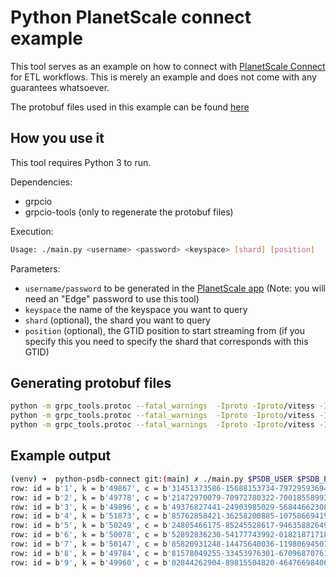 # Python PlanetScale connect example

This tool serves as an example on how to connect with [PlanetScale Connect](https://planetscale.com/docs/concepts/planetscale-connect) for ETL workflows.
This is merely an example and does not come with any guarantees whatsoever.

The protobuf files used in this example can be found [here](https://buf.build/planetscale)

## How you use it

This tool requires Python 3 to run.

Dependencies:
- grpcio
- grpcio-tools (only to regenerate the protobuf files)

Execution:

```bash
Usage: ./main.py <username> <password> <keyspace> [shard] [position]
```

Parameters:
- `username/password` to be generated in the [PlanetScale app](https://app.planetscale.com) (Note: you will need an "Edge" password to use this tool)
- `keyspace` the name of the keyspace you want to query
- `shard` (optional), the shard you want to query
- `position` (optional), the GTID position to start streaming from (if you specify this you need to specify the shard that corresponds with this GTID)

## Generating protobuf files

```bash
python -m grpc_tools.protoc --fatal_warnings  -Iproto -Iproto/vitess -Iproto/google/protobuf --python_out=. --grpc_python_out=. --pyi_out=. proto/google/protobuf/*.proto
python -m grpc_tools.protoc --fatal_warnings  -Iproto -Iproto/vitess -Iproto/google/protobuf --python_out=. --grpc_python_out=. --pyi_out=. proto/vitess/*.proto 
python -m grpc_tools.protoc --fatal_warnings  -Iproto -Iproto/vitess -Iproto/google/protobuf --python_out=. --grpc_python_out=. --pyi_out=. proto/psdbconnect/*.proto  
```

## Example output
```bash
(venv) ➜  python-psdb-connect git:(main) ✗ ./main.py $PSDB_USER $PSDB_PASS mcrauwel-test
row: id = b'1', k = b'49867', c = b'31451373586-15688153734-79729593694-96509299839-83724898275-86711833539-78981337422-35049690573-51724173961-87474696253'
row: id = b'2', k = b'49778', c = b'21472970079-70972780322-70018558993-71769650003-09270326047-32417012031-10768856803-14235120402-93989080412-18690312264'
row: id = b'3', k = b'49896', c = b'49376827441-24903985029-56844662308-79012577859-40518387141-60588419212-24399130405-42612257832-29494881732-71506024440'
row: id = b'4', k = b'51873', c = b'85762858421-36258200885-10758669419-44272723583-12529521893-95630803635-53907705724-07005352902-43001596772-53048338959'
row: id = b'5', k = b'50249', c = b'24805466175-85245528617-94635882649-46305216925-28637832581-03224489581-68883711727-95491561683-91969681472-12022277774'
row: id = b'6', k = b'50078', c = b'52892836230-54177743992-01821871718-48412537487-30066596248-87215430797-00375777469-64498831720-58542556455-90784765418'
row: id = b'7', k = b'50147', c = b'85820931248-14475640036-11980694501-86588543167-31029306229-09626867980-90685354565-02350460358-25863585366-53793794448'
row: id = b'8', k = b'49784', c = b'81578049255-33453976301-67096870761-27658738403-30546242249-53677469854-26594573136-34292002037-52736825353-99165193170'
row: id = b'9', k = b'49960', c = b'02844262904-89815504820-46476698406-25828746135-14201395324-78201250152-94654394113-77666987600-97276171313-77528982779'
```
